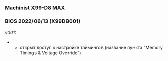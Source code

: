 ### Machinist X99-D8 MAX
### BIOS 2022/06/13 (X99D8001)

*v001:*
* + открыт доступ к настройке таймингов (название пункта "Memory Timings & Voltage Override")

